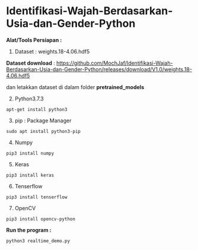 # Identifikasi-Wajah-Berdasarkan-Usia-dan-Gender-Python

<b>Alat/Tools Persiapan :</b>

1. Dataset : weights.18-4.06.hdf5

<b>Dataset download</b> : https://github.com/MochJaf/Identifikasi-Wajah-Berdasarkan-Usia-dan-Gender-Python/releases/download/V1.0/weights.18-4.06.hdf5

   dan letakkan dataset di dalam folder <b>pretrained_models</b>


2. Python3.7.3
```
apt-get install python3
```
3. pip : Package Manager
```
sudo apt install python3-pip
```
4. Numpy
```
pip3 install numpy
```
5. Keras
```
pip3 install keras
```
6. Tenserflow
```
pip3 install tenserflow
```
7. OpenCV
```
pip3 install opencv-python
```
<b> Run the program : </b>
```
python3 realtime_demo.py
```
